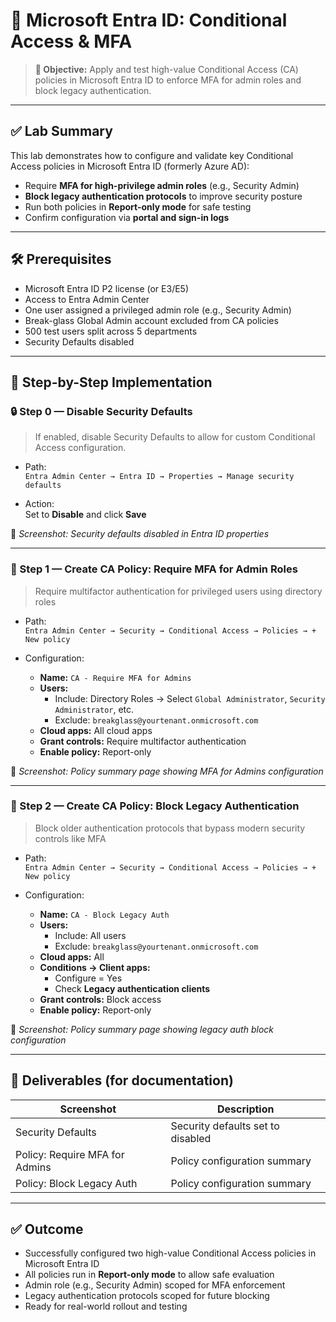 # 💼 Microsoft Entra ID: Conditional Access & MFA

> **🎯 Objective:** Apply and test high-value Conditional Access (CA) policies in Microsoft Entra ID to enforce MFA for admin roles and block legacy authentication.

---

## ✅ Lab Summary

This lab demonstrates how to configure and validate key Conditional Access policies in Microsoft Entra ID (formerly Azure AD):

- Require **MFA for high-privilege admin roles** (e.g., Security Admin)
- **Block legacy authentication protocols** to improve security posture
- Run both policies in **Report-only mode** for safe testing
- Confirm configuration via **portal and sign-in logs**

---

## 🛠️ Prerequisites

- Microsoft Entra ID P2 license (or E3/E5)
- Access to Entra Admin Center
- One user assigned a privileged admin role (e.g., Security Admin)
- Break-glass Global Admin account excluded from CA policies
- 500 test users split across 5 departments
- Security Defaults disabled

---

## 🔧 Step-by-Step Implementation

### 🔒 Step 0 — Disable Security Defaults

> If enabled, disable Security Defaults to allow for custom Conditional Access configuration.

- Path:  
  `Entra Admin Center → Entra ID → Properties → Manage security defaults`

- Action:  
  Set to **Disable** and click **Save**

📸 *Screenshot: Security defaults disabled in Entra ID properties*

---

### 🔐 Step 1 — Create CA Policy: Require MFA for Admin Roles

> Require multifactor authentication for privileged users using directory roles

- Path:  
  `Entra Admin Center → Security → Conditional Access → Policies → + New policy`

- Configuration:
  - **Name:** `CA - Require MFA for Admins`
  - **Users:**  
    - Include: Directory Roles → Select `Global Administrator`, `Security Administrator`, etc.  
    - Exclude: `breakglass@yourtenant.onmicrosoft.com`
  - **Cloud apps:** All cloud apps
  - **Grant controls:** Require multifactor authentication
  - **Enable policy:** Report-only

📸 *Screenshot: Policy summary page showing MFA for Admins configuration*

---

### 🚫 Step 2 — Create CA Policy: Block Legacy Authentication

> Block older authentication protocols that bypass modern security controls like MFA

- Path:  
  `Entra Admin Center → Security → Conditional Access → Policies → + New policy`

- Configuration:
  - **Name:** `CA - Block Legacy Auth`
  - **Users:**  
    - Include: All users  
    - Exclude: `breakglass@yourtenant.onmicrosoft.com`
  - **Cloud apps:** All
  - **Conditions → Client apps:**  
    - Configure = Yes  
    - Check **Legacy authentication clients**
  - **Grant controls:** Block access
  - **Enable policy:** Report-only

📸 *Screenshot: Policy summary page showing legacy auth block configuration*

---

## 📸 Deliverables (for documentation)

| Screenshot | Description |
|------------|-------------|
| Security Defaults | Security defaults set to disabled |
| Policy: Require MFA for Admins | Policy configuration summary |
| Policy: Block Legacy Auth | Policy configuration summary |

---

## ✅ Outcome

- Successfully configured two high-value Conditional Access policies in Microsoft Entra ID
- All policies run in **Report-only mode** to allow safe evaluation
- Admin role (e.g., Security Admin) scoped for MFA enforcement
- Legacy authentication protocols scoped for future blocking
- Ready for real-world rollout and testing
